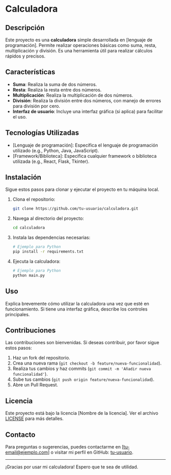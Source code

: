 # Calculadora

## Descripción

Este proyecto es una **calculadora** simple desarrollada en [lenguaje de programación]. Permite realizar operaciones básicas como suma, resta, multiplicación y división. Es una herramienta útil para realizar cálculos rápidos y precisos.

## Características

- **Suma**: Realiza la suma de dos números.
- **Resta**: Realiza la resta entre dos números.
- **Multiplicación**: Realiza la multiplicación de dos números.
- **División**: Realiza la división entre dos números, con manejo de errores para división por cero.
- **Interfaz de usuario**: Incluye una interfaz gráfica (si aplica) para facilitar el uso.

## Tecnologías Utilizadas

- [Lenguaje de programación]: Especifica el lenguaje de programación utilizado (e.g., Python, Java, JavaScript).
- [Framework/Biblioteca]: Especifica cualquier framework o biblioteca utilizada (e.g., React, Flask, Tkinter).

## Instalación

Sigue estos pasos para clonar y ejecutar el proyecto en tu máquina local.

1. Clona el repositorio:
    ```bash
    git clone https://github.com/tu-usuario/calculadora.git
    ```

2. Navega al directorio del proyecto:
    ```bash
    cd calculadora
    ```

3. Instala las dependencias necesarias:
    ```bash
    # Ejemplo para Python
    pip install -r requirements.txt
    ```

4. Ejecuta la calculadora:
    ```bash
    # Ejemplo para Python
    python main.py
    ```

## Uso

Explica brevemente cómo utilizar la calculadora una vez que esté en funcionamiento. Si tiene una interfaz gráfica, describe los controles principales.

## Contribuciones

Las contribuciones son bienvenidas. Si deseas contribuir, por favor sigue estos pasos:

1. Haz un fork del repositorio.
2. Crea una nueva rama (`git checkout -b feature/nueva-funcionalidad`).
3. Realiza tus cambios y haz commits (`git commit -m 'Añadir nueva funcionalidad'`).
4. Sube tus cambios (`git push origin feature/nueva-funcionalidad`).
5. Abre un Pull Request.

## Licencia

Este proyecto está bajo la licencia [Nombre de la licencia]. Ver el archivo [LICENSE](LICENSE) para más detalles.

## Contacto

Para preguntas o sugerencias, puedes contactarme en [tu-email@ejemplo.com] o visitar mi perfil en GitHub: [tu-usuario](https://github.com/tu-usuario).

---

¡Gracias por usar mi calculadora! Espero que te sea de utilidad.
